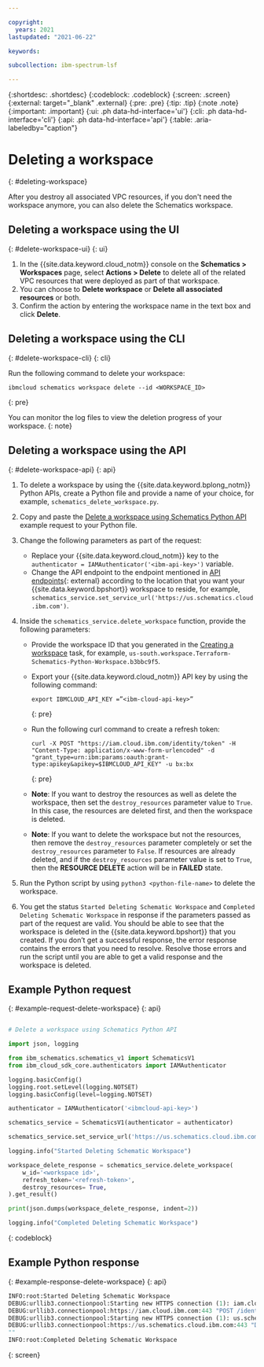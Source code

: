 ```yaml
---

copyright:
  years: 2021
lastupdated: "2021-06-22"

keywords: 

subcollection: ibm-spectrum-lsf

---
```


{:shortdesc: .shortdesc}
{:codeblock: .codeblock}
{:screen: .screen}
{:external: target="_blank" .external}
{:pre: .pre}
{:tip: .tip}
{:note .note}
{:important: .important}
{:ui: .ph data-hd-interface='ui'}
{:cli: .ph data-hd-interface='cli'}
{:api: .ph data-hd-interface='api'}
{:table: .aria-labeledby="caption"}

# Deleting a workspace
{: #deleting-workspace}

After you destroy all associated VPC resources, if you don't need the workspace anymore, you can also delete the Schematics workspace.

## Deleting a workspace using the UI
{: #delete-workspace-ui}
{: ui}

1. In the {{site.data.keyword.cloud_notm}} console on the **Schematics > Workspaces** page, select **Actions > Delete** to delete all of the related VPC resources that were deployed as part of that workspace.
2. You can choose to **Delete workspace** or **Delete all associated resources** or both.
3. Confirm the action by entering the workspace name in the text box and click **Delete**.

## Deleting a workspace using the CLI
{: #delete-workspace-cli}
{: cli}

Run the following command to delete your workspace:

```
ibmcloud schematics workspace delete --id <WORKSPACE_ID>
```
{: pre}

You can monitor the log files to view the deletion progress of your workspace.
{: note}

## Deleting a workspace using the API
{: #delete-workspace-api}
{: api}

1. To delete a workspace by using the {{site.data.keyword.bplong_notm}} Python APIs, create a Python file and provide a name of your choice, for example, `schematics_delete_workspace.py`.
2. Copy and paste the [Delete a workspace using Schematics Python API](/docs/ibm-spectrum-lsf?topic=ibm-spectrum-lsf-deleting-workspace#example-request-delete-workspace) example request to your Python file.
3. Change the following parameters as part of the request: 
    * Replace your {{site.data.keyword.cloud_notm}} key to the `authenticator = IAMAuthenticator('<ibm-api-key>')` variable.
    * Change the API endpoint to the endpoint mentioned in [API endpoints](https://cloud.ibm.com/apidocs/schematics?code=python#api-endpoints){: external} according to the location that you want your {{site.data.keyword.bpshort}} workspace to reside, for example, `schematics_service.set_service_url('https://us.schematics.cloud.ibm.com')`.
4. Inside the `schematics_service.delete_workspace` function, provide the following parameters:
    * Provide the workspace ID that you generated in the [Creating a workspace](/docs/ibm-spectrum-lsf?topic=ibm-spectrum-lsf-creating-workspace) task, for example, `us-south.workspace.Terraform-Schematics-Python-Workspace.b3bbc9f5`.
    * Export your {{site.data.keyword.cloud_notm}} API key by using the following command:
        
        ```
        export IBMCLOUD_API_KEY =”<ibm-cloud-api-key>” 
        ```
        {: pre}

    * Run the following curl command to create a refresh token:
    
        ```
        curl -X POST "https://iam.cloud.ibm.com/identity/token" -H "Content-Type: application/x-www-form-urlencoded" -d "grant_type=urn:ibm:params:oauth:grant-type:apikey&apikey=$IBMCLOUD_API_KEY" -u bx:bx 
        ```
        {: pre}

    * **Note**: If you want to destroy the resources as well as delete the workspace, then set the `destroy_resources` parameter value to `True`. In this case, the resources are deleted first, and then the workspace is deleted. 
    
    * **Note**: If you want to delete the workspace but not the resources, then remove the `destroy_resources` parameter completely or set the `destroy_resources` parameter to `False`. If resources are already deleted, and if the `destroy_resources` parameter value is set to `True`, then the **RESOURCE DELETE** action will be in **FAILED** state.

5. Run the Python script by using `python3 <python-file-name>` to delete the workspace.
6. You get the status `Started Deleting Schematic Workspace` and `Completed Deleting Schematic Workspace` in response if the parameters passed as part of the request are valid. You should be able to see that the workspace is deleted in the {{site.data.keyword.bpshort}} that you created. If you don’t get a successful response, the error response contains the errors that you need to resolve. Resolve those errors and run the script until you are able to get a valid response and the workspace is deleted.

## Example Python request
{: #example-request-delete-workspace}
{: api}

```python

# Delete a workspace using Schematics Python API

import json, logging

from ibm_schematics.schematics_v1 import SchematicsV1
from ibm_cloud_sdk_core.authenticators import IAMAuthenticator

logging.basicConfig()
logging.root.setLevel(logging.NOTSET)
logging.basicConfig(level=logging.NOTSET)

authenticator = IAMAuthenticator('<ibmcloud-api-key>')

schematics_service = SchematicsV1(authenticator = authenticator)

schematics_service.set_service_url('https://us.schematics.cloud.ibm.com')

logging.info("Started Deleting Schematic Workspace")

workspace_delete_response = schematics_service.delete_workspace(
    w_id='<workspace id>',
    refresh_token='<refresh-token>',
    destroy_resources= True,
).get_result()

print(json.dumps(workspace_delete_response, indent=2))

logging.info("Completed Deleting Schematic Workspace")
```
{: codeblock}

## Example Python response
{: #example-response-delete-workspace}
{: api}

```python
INFO:root:Started Deleting Schematic Workspace
DEBUG:urllib3.connectionpool:Starting new HTTPS connection (1): iam.cloud.ibm.com:443
DEBUG:urllib3.connectionpool:https://iam.cloud.ibm.com:443 "POST /identity/token HTTP/1.1" 200 987
DEBUG:urllib3.connectionpool:Starting new HTTPS connection (1): us.schematics.cloud.ibm.com:443
DEBUG:urllib3.connectionpool:https://us.schematics.cloud.ibm.com:443 "DELETE /v1/workspaces/us-south.workspace.Schematic-Sunil-Test-Workspace.5a4cbf11?destroy_resources=true HTTP/1.1" 200 2
""
INFO:root:Completed Deleting Schematic Workspace
```
{: screen}
